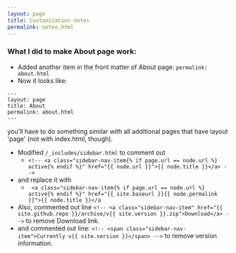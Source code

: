 ```yaml
---
layout: page
title: Customization notes
permalink: notes.html
---
```


### What I did to make About page work: 
- Added another item in the front matter of About page: ```permalink: about.html```
- Now it looks like: 
```
---
layout: page
title: About
permalink: about.html
---
```
you'll have to do something similar with all additional pages that have layout 'page' (not with index.html, though).

- Modified ```/_includes/sidebar.html``` to comment out 
  - ```<!-- <a class="sidebar-nav-item{% if page.url == node.url %} active{% endif %}" href="{{ node.url }}">{{ node.title }}</a> -->``` 
- and replace it with 
  - ``` <a class="sidebar-nav-item{% if page.url == node.url %} active{% endif %}" href="{{ site.baseurl }}{{ node.permalink }}">{{ node.title }}</a``` 
- Also, commented out line ```<!-- <a class="sidebar-nav-item" href="{{ site.github.repo }}/archive/v{{ site.version }}.zip">Download</a> -->``` to remove Download link.  
- and commented out line: ```<!-- <span class="sidebar-nav-item">Currently v{{ site.version }}</span> -->``` to remove version information. 
